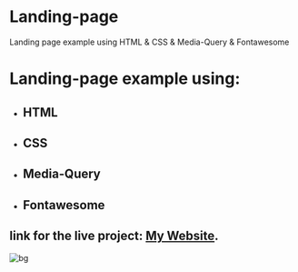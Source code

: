 # Landing-page
Landing page example using HTML  &amp; CSS &amp; Media-Query &amp; Fontawesome
# Landing-page example using: 
- ## HTML 
- ## CSS
- ## Media-Query
- ## Fontawesome
## link for the live project: [My Website](https://deyaazeno.github.io/Landing-page/).
![bg]()
